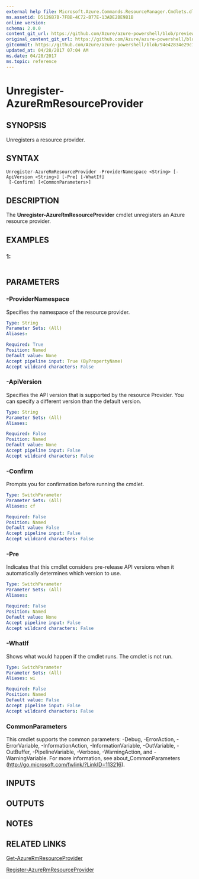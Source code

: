 ```yaml
---
external help file: Microsoft.Azure.Commands.ResourceManager.Cmdlets.dll-Help.xml
ms.assetid: D5126B7B-7FBB-4C72-B77E-13ADE2BE9B1B
online version:
schema: 2.0.0
content_git_url: https://github.com/Azure/azure-powershell/blob/preview/src/ResourceManager/Resources/Commands.Resources/help/Unregister-AzureRmResourceProvider.md
original_content_git_url: https://github.com/Azure/azure-powershell/blob/preview/src/ResourceManager/Resources/Commands.Resources/help/Unregister-AzureRmResourceProvider.md
gitcommit: https://github.com/Azure/azure-powershell/blob/94e42834e29c78cafba9e3f1e99e14af92561036
updated_at: 04/28/2017 07:04 AM
ms.date: 04/28/2017
ms.topic: reference
---
```


# Unregister-AzureRmResourceProvider

## SYNOPSIS
Unregisters a resource provider.

## SYNTAX

```
Unregister-AzureRmResourceProvider -ProviderNamespace <String> [-ApiVersion <String>] [-Pre] [-WhatIf]
 [-Confirm] [<CommonParameters>]
```

## DESCRIPTION
The **Unregister-AzureRmResourceProvider** cmdlet unregisters an Azure resource provider.

## EXAMPLES

### 1:
```

```

## PARAMETERS

### -ProviderNamespace
Specifies the namespace of the resource provider.

```yaml
Type: String
Parameter Sets: (All)
Aliases: 

Required: True
Position: Named
Default value: None
Accept pipeline input: True (ByPropertyName)
Accept wildcard characters: False
```

### -ApiVersion
Specifies the API version that is supported by the resource Provider.
You can specify a different version than the default version.

```yaml
Type: String
Parameter Sets: (All)
Aliases: 

Required: False
Position: Named
Default value: None
Accept pipeline input: False
Accept wildcard characters: False
```

### -Confirm
Prompts you for confirmation before running the cmdlet.

```yaml
Type: SwitchParameter
Parameter Sets: (All)
Aliases: cf

Required: False
Position: Named
Default value: False
Accept pipeline input: False
Accept wildcard characters: False
```

### -Pre
Indicates that this cmdlet considers pre-release API versions when it automatically determines which version to use.

```yaml
Type: SwitchParameter
Parameter Sets: (All)
Aliases: 

Required: False
Position: Named
Default value: None
Accept pipeline input: False
Accept wildcard characters: False
```

### -WhatIf
Shows what would happen if the cmdlet runs.
The cmdlet is not run.

```yaml
Type: SwitchParameter
Parameter Sets: (All)
Aliases: wi

Required: False
Position: Named
Default value: False
Accept pipeline input: False
Accept wildcard characters: False
```

### CommonParameters
This cmdlet supports the common parameters: -Debug, -ErrorAction, -ErrorVariable, -InformationAction, -InformationVariable, -OutVariable, -OutBuffer, -PipelineVariable, -Verbose, -WarningAction, and -WarningVariable. For more information, see about_CommonParameters (http://go.microsoft.com/fwlink/?LinkID=113216).

## INPUTS

## OUTPUTS

## NOTES

## RELATED LINKS

[Get-AzureRmResourceProvider](./Get-AzureRmResourceProvider.md)

[Register-AzureRmResourceProvider](./Register-AzureRmResourceProvider.md)


